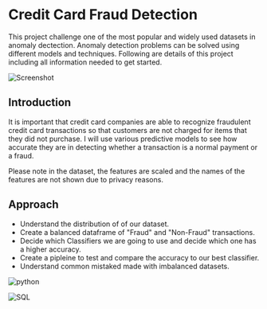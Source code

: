 # Credit Card Fraud Detection

This project challenge one of the most popular and widely used datasets in anomaly dectection. Anomaly detection problems can be solved using different models and techniques. Following are details of this project including all information needed to get started.

![Screenshot](https://storage.googleapis.com/kaggle-datasets-images/310/684/3503c6c827ca269cc00ffa66f2a9c207/dataset-cover.jpg)

## Introduction

It is important that credit card companies are able to recognize fraudulent credit card transactions so that customers are not charged for items that they did not purchase. I will use various predictive models to see how accurate they are in detecting whether a transaction is a normal payment or a fraud.

Please note in the dataset, the features are scaled and the names of the features are not shown due to privacy reasons.

## Approach

* Understand the distribution of of our dataset.
* Create a balanced dataframe of "Fraud" and "Non-Fraud" transactions.
* Decide which Classifiers we are going to use and decide which one has a higher accuracy.
* Create a pipleine to test and compare the accuracy to our best classifier.
* Understand common mistaked made with imbalanced datasets.
  
![python](https://img.shields.io/badge/Language-python-green.svg)

![SQL](https://img.shields.io/badge/Language-SQL-Blue)
